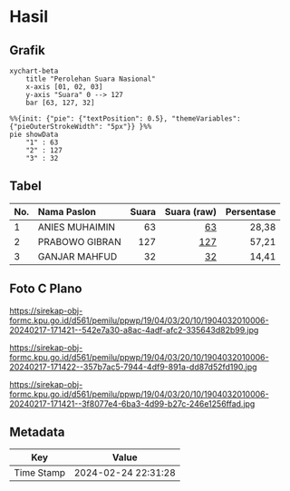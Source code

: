 # Hasil

## Grafik

```mermaid
xychart-beta
    title "Perolehan Suara Nasional"
    x-axis [01, 02, 03]
    y-axis "Suara" 0 --> 127
    bar [63, 127, 32]
```

```mermaid
%%{init: {"pie": {"textPosition": 0.5}, "themeVariables": {"pieOuterStrokeWidth": "5px"}} }%%
pie showData
    "1" : 63
    "2" : 127
    "3" : 32
```

## Tabel

| No. | Nama Paslon    | Suara | Suara (raw) | Persentase |
|:--- |:-------------- | -----:| -----------:| ----------:|
| 1   | ANIES MUHAIMIN | 63    | [63][p-1]   | 28,38      |
| 2   | PRABOWO GIBRAN | 127   | [127][p-2]  | 57,21      |
| 3   | GANJAR MAHFUD  | 32    | [32][p-3]   | 14,41      |


[p-1]: https://github.com/gigit-pemilu/pemilu-2024/blob/main/pilpres/hitung-suara/sub/19-kepulauan-bangka-belitung/sub/04-bangka-tengah/sub/03-sungai-selan/sub/2010-romadhon/sub/006-tps/sub/paslon-1.txt
[p-2]: https://github.com/gigit-pemilu/pemilu-2024/blob/main/pilpres/hitung-suara/sub/19-kepulauan-bangka-belitung/sub/04-bangka-tengah/sub/03-sungai-selan/sub/2010-romadhon/sub/006-tps/sub/paslon-2.txt
[p-3]: https://github.com/gigit-pemilu/pemilu-2024/blob/main/pilpres/hitung-suara/sub/19-kepulauan-bangka-belitung/sub/04-bangka-tengah/sub/03-sungai-selan/sub/2010-romadhon/sub/006-tps/sub/paslon-3.txt

## Foto C Plano

https://sirekap-obj-formc.kpu.go.id/d561/pemilu/ppwp/19/04/03/20/10/1904032010006-20240217-171421--542e7a30-a8ac-4adf-afc2-335643d82b99.jpg

https://sirekap-obj-formc.kpu.go.id/d561/pemilu/ppwp/19/04/03/20/10/1904032010006-20240217-171422--357b7ac5-7944-4df9-891a-dd87d52fd190.jpg

https://sirekap-obj-formc.kpu.go.id/d561/pemilu/ppwp/19/04/03/20/10/1904032010006-20240217-171421--3f8077e4-6ba3-4d99-b27c-246e1256ffad.jpg


## Metadata

| Key        | Value               |
| ---------- | ------------------- |
| Time Stamp | 2024-02-24 22:31:28 |



